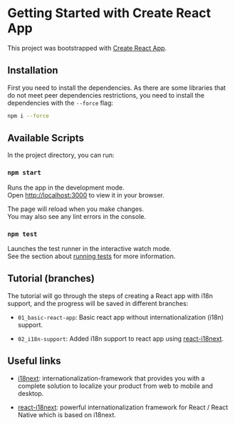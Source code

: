 # Getting Started with Create React App

This project was bootstrapped with [Create React App](https://github.com/facebook/create-react-app).


## Installation

First you need to install the dependencies. As there are some libraries that do not meet peer dependencies restrictions, you need to install the dependencies with the `--force` flag:

```bash
npm i --force
```

## Available Scripts

In the project directory, you can run:

### `npm start`

Runs the app in the development mode.\
Open [http://localhost:3000](http://localhost:3000) to view it in your browser.

The page will reload when you make changes.\
You may also see any lint errors in the console.

### `npm test`

Launches the test runner in the interactive watch mode.\
See the section about [running tests](https://facebook.github.io/create-react-app/docs/running-tests) for more information.

## Tutorial (branches)

The tutorial will go through the steps of creating a React app with i18n support, and the progress will be saved in different branches:

- `01_basic-react-app`: Basic react app without internationalization (i18n) support.

- `02_i18n-support`: Added i18n support to react app using [react-i18next](https://react.i18next.com/).

## Useful links

- [i18next](https://www.i18next.com/): internationalization-framework that provides you with a complete solution to localize your product from web to mobile and desktop.

- [react-i18next](https://react.i18next.com/): powerful internationalization framework for React / React Native which is based on i18next.